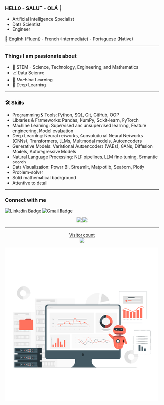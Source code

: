 ### HELLO - SALUT - OLÁ 👋  

- Artificial Intelligence Specialist 
- Data Scientist 
- Engineer

:speech_balloon: English (Fluent) - French (Intermediate) - Portuguese (Native)

---

### Things I am passionate about

- :yellow_heart: STEM - Science, Technology, Engineering, and Mathematics
- :chart_with_upwards_trend: Data Science
- :robot: Machine Learning
- :brain: Deep Learning

---

### 🛠️ Skills

- Programming & Tools: Python, SQL, Git, GitHub, OOP
- Libraries & Frameworks: Pandas, NumPy, Scikit-learn, PyTorch
- Machine Learning: Supervised and unsupervised learning, Feature engineering, Model evaluation
- Deep Learning: Neural networks, Convolutional Neural Networks (CNNs), Transformers, LLMs, Multimodal models, Autoencoders
- Generative Models: Variational Autoencoders (VAEs), GANs, Diffusion Models, Autoregressive Models
- Natural Language Processing: NLP pipelines, LLM fine-tuning, Semantic search
- Data Visualization: Power BI, Streamlit, Matplotlib, Seaborn, Plotly
- Problem-solver
- Solid mathematical background 
- Attentive to detail

---

### Connect with me

[![Linkedin Badge](https://img.shields.io/badge/-RaquelColares-blue?style=flat-the-badge&logo=linkedin&logoColor=white&link=https://www.linkedin.com/in/raquel-colares-7b1327a0/)](https://www.linkedin.com/in/raquel-colares-7b1327a0/)
[![Gmail Badge](https://img.shields.io/badge/-raquelcolaress@gmail.com-c14438?style=flat-square&logo=Gmail&logoColor=white&link=mailto:raquelcolaress@gmail.com)](mailto:raquelcolaress@gmail.com)


<div align="center">
  <a href="https://github.com/raquelcolares">
  <img height="150em" src="https://github-readme-stats.vercel.app/api?username=raquelcolares&show_icons=true&theme=dracula&include_all_commits=true&count_private=true"/>
  <img height="150em" src="https://github-readme-stats.vercel.app/api/top-langs/?username=raquelcolares&layout=compact&langs_count=7&theme=dracula"/>
</div>

-------------------------------------------------------------------------------------------------------------------------------------------------------------------
   
<p align="center"> 
  Visitor count<br>
  <img src="https://profile-counter.glitch.me/raquelcolares/count.svg" />
</p>


<img src="https://github.com/raquelcolares/raquelcolares/blob/main/79314-assistant-bot.gif" width="500"/>

